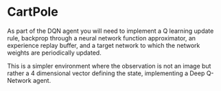 # CartPole

As part of the DQN agent you will need to implement a Q learning update rule, backprop through a neural network function approximator, an experience replay buffer, and a target network to which the network weights are periodically updated.

This is a simpler environment where the observation is not an image but rather a 4 dimensional vector defining the state, implementing a Deep Q-Network agent.
